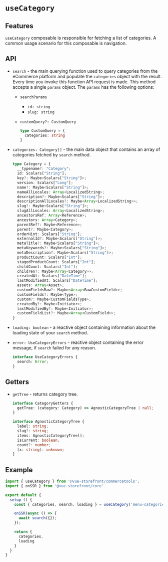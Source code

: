 # `useCategory`

## Features

`useCategory` composable is responsible for fetching a list of categories. A common usage scenario for this composable is navigation.

## API

- `search` - the main querying function used to query categories from the eCommerce platform and populate the `categories` object with the result. Every time you invoke this function API request is made. This method accepts a single `params` object. The `params` has the following options:

    - `searchParams`
      
      - `id: string`
      - `slug: string`
    
    - `customQuery?: CustomQuery` 
    
      ```ts
      type CustomQuery = {
        categories: string
      }
      ```

- `categories: Category[]` - the main data object that contains an array of categories fetched by `search` method.

  ```ts
  type Category = {
    __typename?: "Category";
    id: Scalars["String"];
    key?: Maybe<Scalars["String"]>;
    version: Scalars["Long"];
    name?: Maybe<Scalars["String"]>;
    nameAllLocales: Array<LocalizedString>;
    description?: Maybe<Scalars["String"]>;
    descriptionAllLocales?: Maybe<Array<LocalizedString>>;
    slug?: Maybe<Scalars["String"]>;
    slugAllLocales: Array<LocalizedString>;
    ancestorsRef: Array<Reference>;
    ancestors: Array<Category>;
    parentRef?: Maybe<Reference>;
    parent?: Maybe<Category>;
    orderHint: Scalars["String"];
    externalId?: Maybe<Scalars["String"]>;
    metaTitle?: Maybe<Scalars["String"]>;
    metaKeywords?: Maybe<Scalars["String"]>;
    metaDescription?: Maybe<Scalars["String"]>;
    productCount: Scalars["Int"];
    stagedProductCount: Scalars["Int"];
    childCount: Scalars["Int"];
    children?: Maybe<Array<Category>>;
    createdAt: Scalars["DateTime"];
    lastModifiedAt: Scalars["DateTime"];
    assets: Array<Asset>;
    customFieldsRaw?: Maybe<Array<RawCustomField>>;
    customFields?: Maybe<Type>;
    custom?: Maybe<CustomFieldsType>;
    createdBy?: Maybe<Initiator>;
    lastModifiedBy?: Maybe<Initiator>;
    customFieldList?: Maybe<Array<CustomField>>;
  }
  ```

- `loading: boolean` - a reactive object containing information about the loading state of your `search` method.

- `error: UseCategoryErrors` - reactive object containing the error message, if `search` failed for any reason.

  ```ts
  interface UseCategoryErrors {
    search: Error;
  }
  ```

## Getters

- `getTree` - returns category tree.

  ```ts
  interface CategoryGetters {
    getTree: (category: Category) => AgnosticCategoryTree | null;
  }

  interface AgnosticCategoryTree {
    label: string;
    slug?: string;
    items: AgnosticCategoryTree[];
    isCurrent: boolean;
    count?: number;
    [x: string]: unknown;
  }
  ```

## Example

```js
import { useCategory } from '@vue-storefront/commercetools';
import { onSSR } from '@vue-storefront/core'

export default {
  setup () {
    const { categories, search, loading } = useCategory('menu-categories');

    onSSR(async () => {
      await search({});
    });

    return {
      categories,
      loading
    }
  }
}
```
